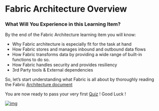 # Fabric Architecture Overview

 

### What Will You Experience in this Learning Item?

By the end of the Fabric Architecture learning item you will know:

- Why Fabric architecture is especially fit for the task at hand 
- How Fabric stores and manages inbound and outbound data flows
- How Fabric transforms data by providing a wide range of built-in functions to do so.
- How Fabric handles security and provides resiliency
- 3rd Party tools & External dependencies




So, let’s start understanding what Fabric is all about by thoroughly reading the Fabric [Architecture document](https://github.com/k2view-academy/K2View-Academy/ArchitectureDocument)


You are now ready to pass your very first [Quiz](academy/Training_Level_1/01_Fabric_Introduction) ! Good Luck !


[![img](https://github.com/k2view-academy/K2View-Academy/raw/master/articles/images/Next.png)](/academy/Training_Level_1/03_fabric_basic_LU/01_Fabric_main_flow_overview.md)

                          
